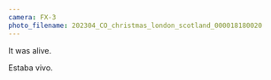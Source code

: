 ```yaml
---
camera: FX-3
photo_filename: 202304_CO_christmas_london_scotland_000018180020
---
```


It was alive.

Estaba vivo.